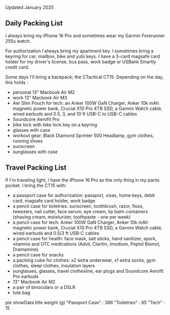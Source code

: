 Updated January 2025

## Daily Packing List

I always bring my iPhone 16 Pro and sometimes wear my Garmin Forerunner 255s watch.

For authorization I always bring my apartment key. I sometimes bring a keyring for car, mailbox, bike and yubi keys. I have a 3-card magsafe card holder for my driver's license, bus pass, work badge or USBank Smartly credit card.

Some days I'll bring a backpack; the CTactical CT15. Depending on the day, this holds :

- personal 13" Macbook Air M2
- work 13" Macbook Air M3
- Aer Slim Pouch for tech: an Anker 100W GaN Charger, Anker 10k mAh magnetic power bank, Crucial X10 Pro 4TB SSD, a Garmin Watch cable, wired earbuds and 0.5, 3, and 10 ft USB-C to USB-C cables
- Soundcore Aerofit Pro
- bike lock with bike lock key on a keyring
- glasses with case
- workout gear: Black Diamond Sprinter 500 Headlamp, gym clothes, running shoes
- sunscreen
- sunglasses with case

## Travel Packing List

If I'm traveling light, I have the iPhone 16 Pro as the only thing in my pants pocket. I bring the CT15 with:

- a passport case for authorization: passport, visas, home keys, debit card, magsafe card holder, work badge
- a pencil case for toiletries: sunscreen, toothbrush, razor, floss, tweezers, nail cutter, face serum, eye cream, lip balm containers (shaving cream, moisturizer, toothpaste - one per week)
- a pencil case for tech: Anker 100W GaN Charger, Anker 10k mAh magnetic power bank, Crucial X10 Pro 4TB SSD, a Garmin Watch cable, wired earbuds and 0.5/3 ft USB-C cables 
- a pencil case for health: face mask, salt sticks, hand sanitizer, spork, vitamins and OTC medications (Advil, Claritin, Imodium, Peptol Bismol, Dramamine)
- a pencil case for snacks
- a packing cube for clothes: x2 extra underwear, x1 extra socks, gym clothes, sleep clothes, insulation layers 
- sunglasses, glasses, travel clothesline, ear plugs and Soundcore Aerofit Pro earbuds
- 13" Macbook Air M2
- a pair of binoculars or a DSLR
- tote bag

<div class="mermaid" markdown="0">
pie showData title weight (g)
    "Passport Case" : 386
    "Toiletries" : 85
    "Tech" : 15
</div>
